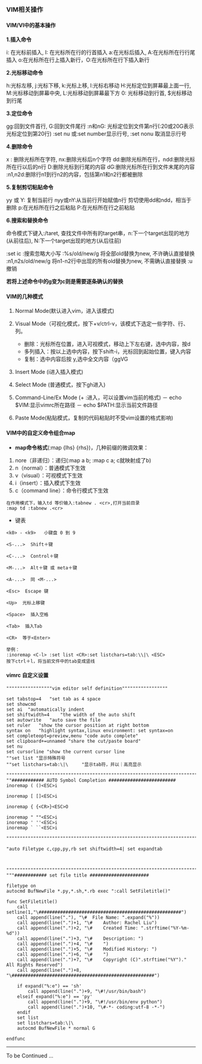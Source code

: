 ### VIM相关操作

#### VIM/VI中的基本操作

**1.插入命令**

i: 在光标前插入, I: 在光标所在行的行首插入
a:在光标后插入, A:在光标所在行行尾插入
o:在光标所在行上插入新行，O:在光标所在行下插入新行

**2.光标移动命令**

h:光标左移, j:光标下移, k:光标上移, l:光标右移动
H:光标定位到屏幕最上面一行, M:光标移动到屏幕中央, L:光标移动到屏幕最下方
0: 光标移动到行首, $光标移动到行尾

**3.定位命令**

gg:回到文件首行, G:回到文件尾行
:n和nG: 光标定位到文件第n行(:20或20G表示光标定位到第20行)
:set nu 或:set number显示行号, :set nonu 取消显示行号

**4.删除命令**

x : 删除光标所在字符, nx:删除光标后n个字符
dd:删除光标所在行，ndd:删除光标所在行以后的n行
D:删除光标到行尾的内容
dG:删除光标所在行到文件末尾的内容
:n1,n2d:删除行n1到行n2的内容，包括第n1和n2行都被删除

**5.复制剪切粘贴命令**

yy 或 Y: 复制当前行
nyy或nY:从当前行开始赋值n行
剪切使用dd和ndd，相当于删除
p:在光标所在行之后粘贴
P:在光标所在行之前粘贴

**6.搜索和替换命令**

 命令模式下键入:/taret, 查找文件中所有的target串，n:下一个target出现的地方(从前往后), N:下一个target出现的地方(从后往前)

:set ic :搜索忽略大小写
:%s/old/new/g 将全部old替换为new, 不许确认直接替换
:n1,n2s/old/new/g 将n1-n2行中出现的所有old替换为new, 不需确认直接替换
:u 撤销

**若将上述命令中的g变为c则是需要逐条确认的替换**

#### VIM的几种模式

1. Normal Mode(默认进入vim，进入该模式)

2. Visual Mode（可视化模式，按下<ESC>+v/ctrl-v，该模式下选定一些字符、行、列。
	- 删除：光标所在位置，进入可视模式，移动上下左右键，选中内容，按d
	- 多列插入：按以上选中内容，按下shift-i，光标回到起始位置，键入内容
	- 复制：选中内容后按 y,选中全文内容（<esc>ggVG

3. Insert Mode (i进入插入模式)

4. Select Mode (普通模式，按下gh进入)

5. Command-Line/Ex Mode (<ESC>+ :进入，可以设置vim当前的格式)
	－ echo $VIM:显示vimrc所在路径
	－ echo $PATH:显示当前文件路径

6. Paste Mode(粘贴模式，复制的代码粘贴时不受vim设置的格式影响)

#### VIM中的自定义命令组合map

- **map命令格式**(:map {lhs} {rhs})，几种前缀的微调效果：

1. nore（非递归）：递归(:map a b; :map c a; c就映射成了b)
2. n（normal）：普通模式下生效
3. v（visual）：可视模式下生效
4. i（insert）：插入模式下生效
5. c（command line）：命令行模式下生效

```vim
在作用模式下，输入td 等价输入:tabnew . <cr>,打开当前目录
:map td :tabnew .<cr> 
```
- 键表

```
<k0> - <k9>   小键盘 0 到 9

<S-...>  Shift＋键

<C-...>  Control＋键

<M-...>  Alt＋键 或 meta＋键

<A-...>  同 <M-...>

<Esc>  Escape 键

<Up>  光标上移键

<Space>  插入空格

<Tab>  插入Tab

<CR>  等于<Enter>

举例：
:inoremap <C-l> :set list <CR>:set listchars=tab:\\|\ <ESC>
按下ctrl＋l，将当前文件中的tab变成竖线
```

#### vimrc 自定义设置

```vim
"""""""""""""""""vim editor self definition"""""""""""""""""

set tabstop=4	"set tab as 4 space
set showcmd
set ai	"automatically indent
set shiftwidth=4	"the width of the auto shift
set autowrite	"auto save the file
set ruler	"show the cursor position at right bottom
syntax on	"highlight syntax,linux environment: set syntax=on
set completeopt=preview,menu "code auto complete"
set clipboard+=unnamed "share the cut/paste board"
set nu
set cursorline "show the current cursor line
""set list "显示特殊符号
""set listchars=tab:\|\ 	"显示tab符，并以｜高亮显示

""""""""""""""""""""""""""""""""""""""""""""""""""""""""""""""""""""""""""""""""""""
""############ AUTO Symbol Completion #########################
inoremap ( ()<ESC>i

inoremap [ []<ESC>i

inoremap { {<CR>}<ESC>O
 
inoremap " ""<ESC>i
inoremap ' ''<ESC>i
inoremap ` ``<ESC>i

""""""""""""""""""""""""""""""""""""""""""""""""""""""""""""""""""""""""""""""""""""

"auto Filetype c,cpp,py,rb set shiftwidth=4| set expandtab



""""""""""""""""""""""""""""""""""""""""""""""""""""""""""""""""""""""""""'"""""""""""
"""############ set file title ######################

filetype on
autocmd BufNewFile *.py,*.sh,*.rb exec ":call SetFiletitle()"

func SetFiletitle()
	call setline(1,"\#####################################################")
	call append(line("."), "\#	File Name: ".expand("%"))
	call append(line(".")+1, "\#	Author: Rachel Liu")
	call append(line(".")+2, "\#	Created Time: ".strftime("%Y-%m-%d"))
	call append(line(".")+3, "\#	Description: ")
	call append(line(".")+4, "\#	")
    call append(line(".")+5, "\#	Modified History: ")
	call append(line(".")+6, "\#	")		
	call append(line(".")+7, "\#	Copyright (C)".strftime("%Y")." All Rights Reserved")
	call append(line(".")+8, "\#####################################################")

	if expand("%:e") == 'sh' 
    	call append(line(".")+9, "\#!/usr/bin/bash")
	elseif expand("%:e") == 'py'
		call append(line(".")+9, "\#!/usr/bin/env python")
		call append(line(".")+10, "\#-*- coding:utf-8 -*-")
    endif
	set list
	set listchars=tab:\|\ 	
    autocmd BufNewFile * normal G
	
endfunc

```

---

To be Continued ...
